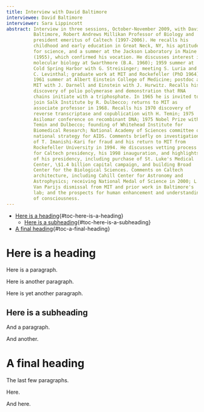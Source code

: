 ```yaml
---
title: Interview with David Baltimore
interviewee: David Baltimore
interviewer: Sara Lippincott
abstract: Interview in three sessions, October-November 2009, with David
          Baltimore, Robert Andrews Millikan Professor of Biology and
          president emeritus of Caltech (1997-2006). He recalls his
          childhood and early education in Great Neck, NY, his aptitude
          for science, and a summer at the Jackson Laboratory in Maine
          (1955), which confirmed his vocation. He discusses interest in
          molecular biology at Swarthmore (B.A. 1960); 1959 summer at
          Cold Spring Harbor with G. Streisinger; meeting S. Luria and
          C. Levinthal; graduate work at MIT and Rockefeller (PhD 1964);
          1961 summer at Albert Einstein College of Medicine; postdoc at
          MIT with J. Darnell and Einstein with J. Hurwitz. Recalls his
          discovery of polio polymerase and demonstration that RNA
          chains initiate with a triphosphate. In 1965 he is invited to
          join Salk Institute by R. Dulbecco; returns to MIT as
          associate professor in 1968. Recalls his 1970 discovery of
          reverse transcriptase and copublication with H. Temin; 1975
          Asilomar conference on recombinant DNA; 1975 Nobel Prize with
          Temin and Dulbecco; founding of Whitehead Institute for
          Biomedical Research; National Academy of Sciences committee on
          national strategy for AIDS. Comments briefly on investigation
          of T. Imanishi-Kari for fraud and his return to MIT from
          Rockefeller University in 1994. He discusses vetting process
          for Caltech presidency, his 1998 inauguration, and highlights
          of his presidency, including purchase of St. Luke's Medical
          Center, \$1.4 billion capital campaign, and building Broad
          Center for the Biological Sciences. Comments on Caltech
          architecture, including Cahill Center for Astronomy and
          Astrophysics; receiving National Medal of Science in 2000; L.
          Van Parijs dismissal from MIT and prior work in Baltimore's
          lab; and the prospects for human enhancement and understanding
          of consciousness.
---
```


-   [Here is a heading](#here-is-a-heading){#toc-here-is-a-heading}
    -   [Here is a
        subheading](#here-is-a-subheading){#toc-here-is-a-subheading}
-   [A final heading](#a-final-heading){#toc-a-final-heading}

# Here is a heading

Here is a paragraph.

Here is another paragraph.

Here is yet another paragraph.

## Here is a subheading

And a paragraph.

And another.

# A final heading

The last few paragraphs.

Here.

And here.

